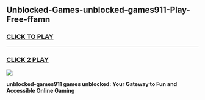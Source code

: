 
## Unblocked-Games-unblocked-games911-Play-Free-ffamn
<h3>
<a href="https://premium76.site?title=unblocked-games911&ref=18A1">CLICK TO PLAY</a></h3>
<hr>

<h3>
<a href="https://premium76.site?title=unblocked-games911&ref=18A1">CLICK 2 PLAY</a>
  
</h3>

<a href="https://premium76.site?title=unblocked-games911&ref=18A1"><img src="https://clearcache.store/games.png"></a>


**unblocked-games911 games unblocked: Your Gateway to Fun and Accessible Online Gaming**

